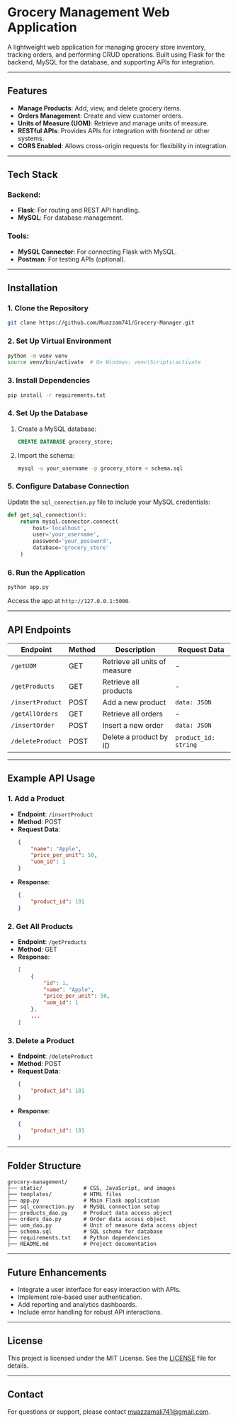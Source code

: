 
# **Grocery Management Web Application**

A lightweight web application for managing grocery store inventory, tracking orders, and performing CRUD operations. Built using Flask for the backend, MySQL for the database, and supporting APIs for integration.

---

## **Features**
- **Manage Products**: Add, view, and delete grocery items.
- **Orders Management**: Create and view customer orders.
- **Units of Measure (UOM)**: Retrieve and manage units of measure.
- **RESTful APIs**: Provides APIs for integration with frontend or other systems.
- **CORS Enabled**: Allows cross-origin requests for flexibility in integration.

---

## **Tech Stack**
### Backend:
- **Flask**: For routing and REST API handling.
- **MySQL**: For database management.

### Tools:
- **MySQL Connector**: For connecting Flask with MySQL.
- **Postman**: For testing APIs (optional).

---

## **Installation**

### **1. Clone the Repository**
```bash
git clone https://github.com/Muazzam741/Grocery-Manager.git
```

### **2. Set Up Virtual Environment**
```bash
python -m venv venv
source venv/bin/activate  # On Windows: venv\Scripts\activate
```

### **3. Install Dependencies**
```bash
pip install -r requirements.txt
```

### **4. Set Up the Database**
1. Create a MySQL database:
   ```sql
   CREATE DATABASE grocery_store;
   ```
2. Import the schema:
   ```bash
   mysql -u your_username -p grocery_store < schema.sql
   ```

### **5. Configure Database Connection**
Update the `sql_connection.py` file to include your MySQL credentials:
```python
def get_sql_connection():
    return mysql.connector.connect(
        host='localhost',
        user='your_username',
        password='your_password',
        database='grocery_store'
    )
```

### **6. Run the Application**
```bash
python app.py
```
Access the app at `http://127.0.0.1:5000`.

---

## **API Endpoints**
| **Endpoint**          | **Method** | **Description**                     | **Request Data**        |
|------------------------|------------|-------------------------------------|-------------------------|
| `/getUOM`             | GET        | Retrieve all units of measure       | -                       |
| `/getProducts`        | GET        | Retrieve all products               | -                       |
| `/insertProduct`      | POST       | Add a new product                   | `data: JSON`            |
| `/getAllOrders`       | GET        | Retrieve all orders                 | -                       |
| `/insertOrder`        | POST       | Insert a new order                  | `data: JSON`            |
| `/deleteProduct`      | POST       | Delete a product by ID              | `product_id: string`    |

---

## **Example API Usage**

### **1. Add a Product**
- **Endpoint**: `/insertProduct`  
- **Method**: POST  
- **Request Data**:
  ```json
  {
      "name": "Apple",
      "price_per_unit": 50,
      "uom_id": 1
  }
  ```
- **Response**:
  ```json
  {
      "product_id": 101
  }
  ```

### **2. Get All Products**
- **Endpoint**: `/getProducts`  
- **Method**: GET  
- **Response**:
  ```json
  [
      {
          "id": 1,
          "name": "Apple",
          "price_per_unit": 50,
          "uom_id": 1
      },
      ...
  ]
  ```

### **3. Delete a Product**
- **Endpoint**: `/deleteProduct`  
- **Method**: POST  
- **Request Data**:
  ```json
  {
      "product_id": 101
  }
  ```
- **Response**:
  ```json
  {
      "product_id": 101
  }
  ```

---

## **Folder Structure**
```
grocery-management/
├── static/             # CSS, JavaScript, and images
├── templates/          # HTML files
├── app.py              # Main Flask application
├── sql_connection.py   # MySQL connection setup
├── products_dao.py     # Product data access object
├── orders_dao.py       # Order data access object
├── uom_dao.py          # Unit of measure data access object
├── schema.sql          # SQL schema for database
├── requirements.txt    # Python dependencies
├── README.md           # Project documentation
```

---

## **Future Enhancements**
- Integrate a user interface for easy interaction with APIs.
- Implement role-based user authentication.
- Add reporting and analytics dashboards.
- Include error handling for robust API interactions.

---

## **License**
This project is licensed under the MIT License. See the [LICENSE](LICENSE) file for details.

---

## **Contact**
For questions or support, please contact [muazzamali741@gmail.com](muazzamali741@gmail.com).
